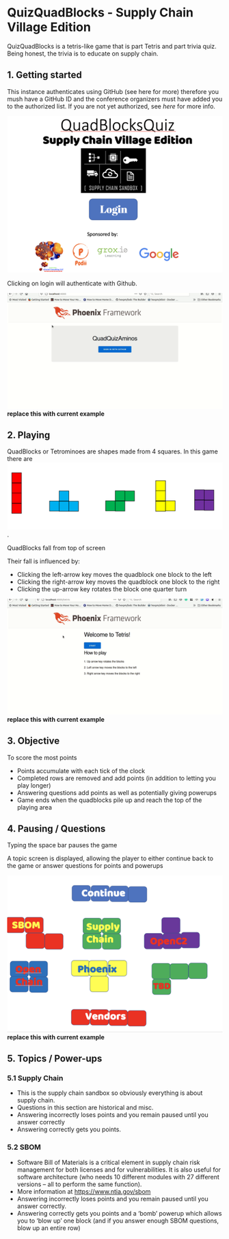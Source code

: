 # QuizQuadBlocks - Supply Chain Village Edition
QuizQuadBlocks is a tetris-like game
that is part Tetris and part trivia quiz.
Being honest, the trivia is to educate on
supply chain.

## 1. Getting started
This instance authenticates using GitHub
(see here for more) therefore you mush have a GitHub ID
and the conference organizers must have added you to
the authorized list.
If you are not yet authorized, see *here* for more info.

![homepage](./home.png)

Clicking on login will authenticate with Github.

![login example](./login_example.gif)
**replace this with current example**

## 2. Playing

QuadBlocks or Tetrominoes
are shapes made from 4 squares.
In this game there are
![5 QuadBlock shapes](./quadblocks.png).

QuadBlocks fall from top of screen

Their fall is influenced by:
- Clicking the left-arrow key moves the quadblock one block to the left
- Clicking the right-arrow key moves the quadblock one block to the right
- Clicking the up-arrow key rotates the block one quarter turn

![dropping blocks](./dropping_blocks.gif)
**replace this with current example**

## 3. Objective
To score the most points
- Points accumulate with each tick of the clock
- Completed rows are removed and add points (in addition to letting you play longer)
- Answering questions add points as well as potentially giving powerups
- Game ends when the quadblocks pile up and reach the top of the playing area

## 4. Pausing / Questions
Typing the space bar pauses the game

A topic screen is displayed,
allowing the player to either continue back to the game
or answer questions for points and powerups

![topics](./topics.png)
**replace this with current example**

## 5. Topics / Power-ups

### 5.1 Supply Chain
- This is the supply chain sandbox so obviously everything is about supply chain.
- Questions in this section are historical and misc.
- Answering incorrectly loses points and you remain paused until you answer correctly
- Answering correctly gets you points.

### 5.2 SBOM
- Software Bill of Materials is a critical element in supply chain risk management for both licenses and for vulnerabilities. It is also useful for software architecture (who needs 10 different modules with 27 different versions – all to perform the same function).
- More information at https://www.ntia.gov/sbom
- Answering incorrectly loses points and you remain paused until you answer correctly.
- Answering correctly gets you points and a ‘bomb’ powerup which allows you to ‘blow up’ one block (and if you answer enough SBOM questions, blow up an entire row)
